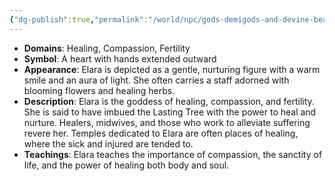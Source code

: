 ```yaml
---
{"dg-publish":true,"permalink":"/world/npc/gods-demigods-and-devine-beasts/the-lasting-lands/gods/elara-goddess-of-healing-and-compassion/"}
---
```


- **Domains**: Healing, Compassion, Fertility
- **Symbol**: A heart with hands extended outward
- **Appearance**: Elara is depicted as a gentle, nurturing figure with a warm smile and an aura of light. She often carries a staff adorned with blooming flowers and healing herbs.
- **Description**: Elara is the goddess of healing, compassion, and fertility. She is said to have imbued the Lasting Tree with the power to heal and nurture. Healers, midwives, and those who work to alleviate suffering revere her. Temples dedicated to Elara are often places of healing, where the sick and injured are tended to.
- **Teachings**: Elara teaches the importance of compassion, the sanctity of life, and the power of healing both body and soul.